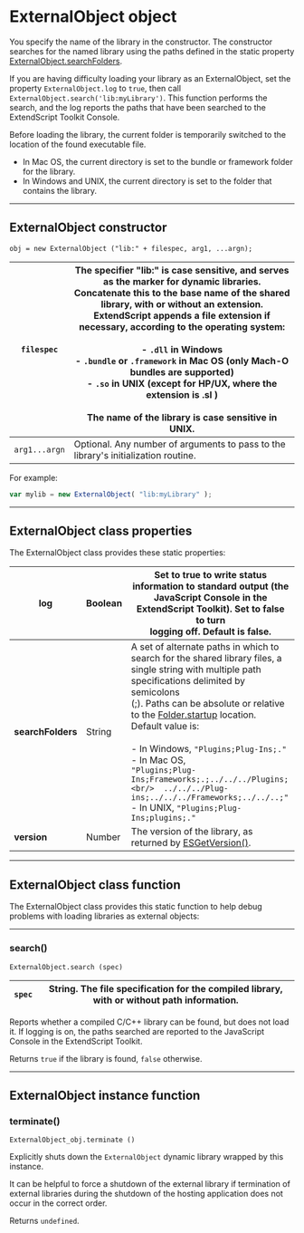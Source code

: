 # ExternalObject object

You specify the name of the library in the constructor. The constructor searches for the named library using the paths defined in the static property [ExternalObject.searchFolders](#externalobject-class-properties).

If you are having difficulty loading your library as an ExternalObject, set the property `ExternalObject.log` to `true`, then call `ExternalObject.search('lib:myLibrary')`. This function performs the search, and the log reports the paths that have been searched to the ExtendScript Toolkit Console.

Before loading the library, the current folder is temporarily switched to the location of the found executable file.

- In Mac OS, the current directory is set to the bundle or framework folder for the library.
- In Windows and UNIX, the current directory is set to the folder that contains the library.

---

## ExternalObject constructor

`obj = new ExternalObject ("lib:" + filespec, arg1, ...argn);`

| `filespec`    | The specifier "lib:" is case sensitive, and serves as the marker for dynamic libraries.<br/>Concatenate this to the base name of the shared library, with or without an extension.<br/>ExtendScript appends a file extension if necessary, according to the operating system:<br/><br/>- `.dll` in Windows<br/>- `.bundle` or `.framework` in Mac OS (only Mach-O bundles are supported)<br/>- `.so` in UNIX (except for HP/UX, where the extension is .sl )<br/><br/>The name of the library is case sensitive in UNIX.   |
|---------------|----------------------------------------------------------------------------------------------------------------------------------------------------------------------------------------------------------------------------------------------------------------------------------------------------------------------------------------------------------------------------------------------------------------------------------------------------------------------------------------------------------------------------|
| `arg1...argn` | Optional. Any number of arguments to pass to the library's initialization routine.                                                                                                                                                                                                                                                                                                                                                                                                                                         |

For example:

```javascript
var mylib = new ExternalObject( "lib:myLibrary" );
```

---

## ExternalObject class properties

The ExternalObject class provides these static properties:

| **log**           | Boolean   | Set to true to write status information to standard output (the<br/>JavaScript Console in the ExtendScript Toolkit). Set to false to turn<br/>logging off. Default is false.                                                                                                                                                                                                                                                                                                                                                                            |
|-------------------|-----------|---------------------------------------------------------------------------------------------------------------------------------------------------------------------------------------------------------------------------------------------------------------------------------------------------------------------------------------------------------------------------------------------------------------------------------------------------------------------------------------------------------------------------------------------------------|
| **searchFolders** | String    | A set of alternate paths in which to search for the shared library files, a<br/>single string with multiple path specifications delimited by semicolons<br/>(;). Paths can be absolute or relative to the [Folder.startup](../file-system-access/folder-object.md#folder-class-properties) location.<br/>Default value is:<br/><br/>- In Windows, `"Plugins;Plug-Ins;."`<br/>- In Mac OS,<br/>  `"Plugins;Plug-Ins;Frameworks;.;../../../Plugins;<br/>  ../../../Plug-ins;../../../Frameworks;../../..;"`<br/>- In UNIX, `"Plugins;Plug-Ins;plugins;."` |
| **version**       | Number    | The version of the library, as returned by [ESGetVersion()](defining-entry-points-for-direct-access.md#externalobject-functions-esgetversion).                                                                                                                                                                                                                                                                                                                                                                                                          |

---

## ExternalObject class function

The ExternalObject class provides this static function to help debug problems with loading libraries as external objects:

---

### search()

`ExternalObject.search (spec)`

| `spec`   | String. The file specification for the compiled library, with or without path information.   |
|----------|----------------------------------------------------------------------------------------------|

Reports whether a compiled C/C++ library can be found, but does not load it. If logging is on, the paths searched are reported to the JavaScript Console in the ExtendScript Toolkit.

Returns `true` if the library is found, `false` otherwise.

---

## ExternalObject instance function

### terminate()

`ExternalObject_obj.terminate ()`

Explicitly shuts down the `ExternalObject` dynamic library wrapped by this instance.

It can be helpful to force a shutdown of the external library if termination of external libraries during the shutdown of the hosting application does not occur in the correct order.

Returns `undefined`.
